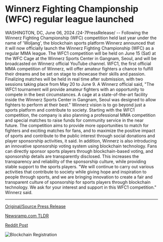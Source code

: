 # Winnerz Fighting Championship (WFC) regular league launched

WASHINGTON, DC, June 06, 2024 /24-7PressRelease/ -- Following the Winnerz Fighting Championship (WFC) competition held last year under the name of 'Woljang', the blockchain sports platform Winnerz announced that it will now officially launch the Winnerz Fighting Championship (WFC) as a regular MMA league. The WFC1 competition will be held on June 15 (Sat) at the WFC Cage at the Winnerz Sports Center in Gangnam, Seoul, and will be broadcasted on Winnerz official YouTube channel.  WFC1, the first official MMA competition of Winnerz, will offer amateur fighters a chance to fulfill their dreams and be set on stage to showcase their skills and passion. Finalizing matches will be held in real time after submission, with two sessions taking place from May 20 to June 9.  A Winnerz official said, "The WFC1 tournament will provide amateur fighters with an opportunity to compete in the best circumstances. A cage at a state-of-the-art facility inside the Winnerz Sports Center in Gangnam, Seoul was designed to allow fighters to perform at their best."  Winnerz vision is to go beyond just a sports platform and contribute to society. Starting with the WFC1 competition, the company is also planning a professional MMA competition and special matches to raise funds for community service in the near future. The competition aims to provide more opportunities to match for fighters and exciting matches for fans, and to maximize the positive impact of sports and contribute to the public interest through social donations and player sponsorship activities, it said.  In addition, Winnerz is also introducing an innovative sponsorship voting system using blockchain technology. Fans can directly sponsor sports players through blockchain-based voting, and sponsorship details are transparently disclosed. This increases the transparency and reliability of the sponsorship culture, while providing stable support to the sports players.  "We will continue to carry out various activities that contribute to society while giving hope and inspiration to people through sports, and we are bringing innovation to create a fair and transparent culture of sponsorship for sports players through blockchain technology. We ask for your interest and support in this WFC1 competition." Winnerz said. 

---

[Original/Source Press Release](https://www.24-7pressrelease.com/press-release/511452/winnerz-fighting-championship-wfc-regular-league-launched)
                    

[Newsramp.com TLDR](None) 



[Reddit Post](https://www.reddit.com/r/BlockchainWeb3New/comments/1fvlf1d/winnerz_fighting_championship_wfc_launches_wfc1/) 



![Blockchain Registration](https://cdn.newsramp.app/24-7PressRelease/qrcode/246/6/glueuT5m.webp)